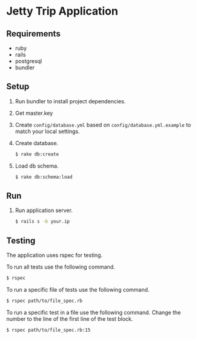 # Jetty Trip Application

## Requirements

* ruby
* rails
* postgresql
* bundler

## Setup

1. Run bundler to install project dependencies.

1. Get master.key

1. Create `config/database.yml` based on `config/database.yml.example` to match your local settings.

1. Create database.

    ```sh
    $ rake db:create
    ```

1. Load db schema.

    ```sh
    $ rake db:schema:load
    ```

## Run

1. Run application server.

    ```sh
    $ rails s -b your.ip
    ```

## Testing

The application uses rspec for testing.

To run all tests use the following command.

```sh
$ rspec
```

To run a specific file of tests use the following command.

```sh
$ rspec path/to/file_spec.rb
```

To run a specific test in a file use the following command. Change the number to the line of the first line of the test block.

```sh
$ rspec path/to/file_spec.rb:15
```

